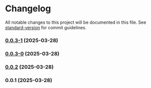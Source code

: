 # Changelog

All notable changes to this project will be documented in this file. See [standard-version](https://github.com/conventional-changelog/standard-version) for commit guidelines.

### [0.0.3-1](https://github.com/DavitTec/xstate/compare/v0.0.3-0...v0.0.3-1) (2025-03-28)

### [0.0.3-0](https://github.com/DavitTec/xstate/compare/v0.0.2...v0.0.3-0) (2025-03-28)

### [0.0.2](https://github.com/DavitTec/xstate/compare/v0.0.1...v0.0.2) (2025-03-28)

### 0.0.1 (2025-03-28)
